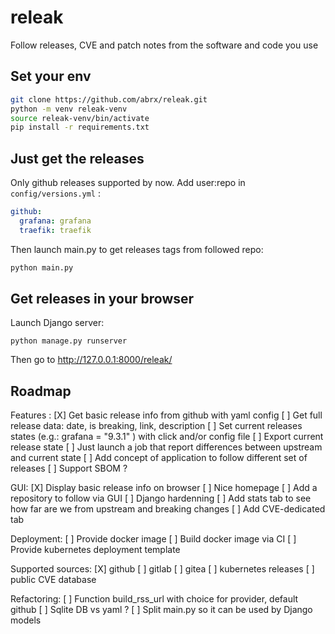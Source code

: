 # releak

Follow releases, CVE and patch notes from the software and code you use

## Set your env

```bash
git clone https://github.com/abrx/releak.git
python -m venv releak-venv
source releak-venv/bin/activate
pip install -r requirements.txt
```

## Just get the releases

Only github releases supported by now.
Add user:repo in `config/versions.yml` :

```yaml
github:
  grafana: grafana
  traefik: traefik
```

Then launch main.py to get releases tags from followed repo:

```bash
python main.py
```

## Get releases in your browser

Launch Django server:

```
python manage.py runserver
```

Then go to http://127.0.0.1:8000/releak/ 

## Roadmap

Features :
[X] Get basic release info from github with yaml config
[ ] Get full release data: date, is breaking, link, description
[ ] Set current releases states (e.g.: grafana = "9.3.1" ) with click and/or config file
[ ] Export current release state
[ ] Just launch a job that report differences between upstream and current state
[ ] Add concept of application to follow different set of releases 
[ ] Support SBOM ?

GUI:
[X] Display basic release info on browser
[ ] Nice homepage
[ ] Add a repository to follow via GUI
[ ] Django hardenning
[ ] Add stats tab to see how far are we from upstream and breaking changes
[ ] Add CVE-dedicated tab

Deployment:
[ ] Provide docker image
[ ] Build docker image via CI
[ ] Provide kubernetes deployment template

Supported sources:
[X] github
[ ] gitlab
[ ] gitea
[ ] kubernetes releases
[ ] public CVE database

Refactoring:
[ ] Function build_rss_url with choice for provider, default github
[ ] Sqlite DB vs yaml ?
[ ] Split main.py so it can be used by Django models
